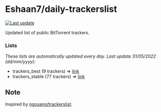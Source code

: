 
# Eshaan7/daily-trackerslist 

[![Last update](https://img.shields.io/badge/Last%20update-31/05/2022-blue.svg)](#)

Updated list of public BitTorrent trackers.

### Lists
*These lists are automatically updated every day. Last update 31/05/2022 (_dd/mm/yyyy_):*

* trackers_best (9 trackers) => [link](https://raw.githubusercontent.com/eshaan7/daily-trackerslist/master/trackers_best.txt)
* trackers_stable (77 trackers) => [link](https://raw.githubusercontent.com/eshaan7/daily-trackerslist/master/trackers_stable.txt)

## Note

Inspired by [ngosang/trackerslist](https://github.com/ngosang/trackerslist).
